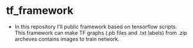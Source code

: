 # tf_framework
* In this repository I'll public framework based on tensorflow scripts.  
This framework can make TF graphs (.pb files and .txt labels) from .zip archeves contains images to train network.
